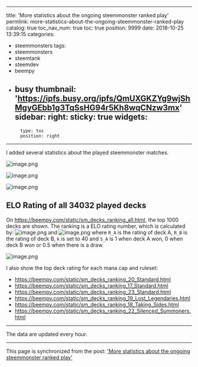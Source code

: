 
---
title: 'More statistics about the ongoing steemmonster ranked play'
permlink: more-statistics-about-the-ongoing-steemmonster-ranked-play
catalog: true
toc_nav_num: true
toc: true
position: 9999
date: 2018-10-25 13:39:15
categories:
- steemmonsters
tags:
- steemmonsters
- steemtank
- steemdev
- beempy
- busy
thumbnail: 'https://ipfs.busy.org/ipfs/QmUXGKZYg9wjShMgyGEbb1g3TqSsHG94r5Kh8wqCNzw3mx'
sidebar:
    right:
        sticky: true
widgets:
    -
        type: toc
        position: right
---


I added several statistics about the played steemmonster matches.

![image.png](https://ipfs.busy.org/ipfs/QmUXGKZYg9wjShMgyGEbb1g3TqSsHG94r5Kh8wqCNzw3mx)

![image.png](https://ipfs.busy.org/ipfs/QmZZJPvQrLmtPFfvx2emqRGx9X33DyvKKT8R2kdtXJs49R)

![image.png](https://ipfs.busy.org/ipfs/QmbgH6NCRUMLwjTFSVjDyqS7y69pi7z4o2EFvXhDs6PH6c)

## ELO Rating of all 	34032 played decks
On 	https://beempy.com/static/sm_decks_ranking_all.html, the top 1000 decks are shown.
The ranking is a ELO rating number, which is calculated by:
![image.png](https://ipfs.busy.org/ipfs/Qmdb1VBYbVbVHhdKMA3QmxwZce6CLa6a8xzJLdcD7f25h6)
and 
![image.png](https://ipfs.busy.org/ipfs/QmPVnnBJiCU4SmcZjuQMCAcUYCakFVQwtpRh8BeHJY4mwG)
where
`R_A` is the rating of deck A, `R_B` is the rating of deck B, `k` is set to 40 and `S_A` is 1 when deck A won, 0 when deck B won or 0.5 when there is a draw.

![image.png](https://ipfs.busy.org/ipfs/QmbrAoD5weHiUwsmCgyfryiKEGf7Tiu6ZzNcQoDX4g98Zx)

I also show the top deck rating for each mana cap and ruleset:
* https://beempy.com/static/sm_decks_ranking_20_Standard.html
* https://beempy.com/static/sm_decks_ranking_17_Standard.html
* https://beempy.com/static/sm_decks_ranking_23_Standard.html
* https://beempy.com/static/sm_decks_ranking_19_Lost_Legendaries.html
* https://beempy.com/static/sm_decks_ranking_18_Taking_Sides.html
* https://beempy.com/static/sm_decks_ranking_22_Silenced_Summoners.html

____
The data are updated every hour.

- - -

This page is synchronized from the post: ['More statistics about the ongoing steemmonster ranked play'](https://steemit.com/@holger80/more-statistics-about-the-ongoing-steemmonster-ranked-play)
